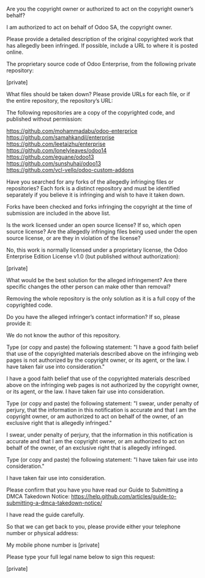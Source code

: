 Are you the copyright owner or authorized to act on the copyright
owner’s behalf?

I am authorized to act on behalf of Odoo SA, the copyright owner.

Please provide a detailed description of the original copyrighted work
that has allegedly been infringed. If possible, include a URL to where
it is posted online.

The proprietary source code of Odoo Enterprise, from the following
private repository:

[private]

What files should be taken down? Please provide URLs for each file, or
if the entire repository, the repository’s URL:

The following repositories are a copy of the copyrighted code, and published
without permission:

https://github.com/mohammadabu/odoo-enterprice  
https://github.com/samahkandil/enterprise  
https://github.com/leetaizhu/enterprise  
https://github.com/lonelyleaves/odoo14  
https://github.com/eguane/odoo13  
https://github.com/sunshuhai/odoo13  
https://github.com/vcl-vello/odoo-custom-addons

Have you searched for any forks of the allegedly infringing files or
repositories? Each fork is a distinct repository and must be identified
separately if you believe it is infringing and wish to have it taken down.

Forks have been checked and forks infringing the copyright at the time of
submission are included in the above list.

Is the work licensed under an open source license? If so, which open
source license? Are the allegedly infringing files being used under the
open source license, or are they in violation of the license?

No, this work is normally licensed under a proprietary license, the Odoo
Enterprise Edition License v1.0 (but published without authorization):

[private]

What would be the best solution for the alleged infringement? Are
there specific changes the other person can make other than removal?

Removing the whole repository is the only solution as it is a full copy of
the copyrighted code.

Do you have the alleged infringer’s contact information? If so, please
provide it:

We do not know the author of this repository.

Type (or copy and paste) the following statement: "I have a good faith
belief that use of the copyrighted materials described above on the
infringing web pages is not authorized by the copyright owner, or its
agent, or the law. I have taken fair use into consideration."

I have a good faith belief that use of the copyrighted materials
described above on the infringing web pages is not authorized by the
copyright owner, or its agent, or the law. I have taken fair use into
consideration.

Type (or copy and paste) the following statement: "I swear, under
penalty of perjury, that the information in this notification is
accurate and that I am the copyright owner, or am authorized to act on
behalf of the owner, of an exclusive right that is allegedly infringed."

I swear, under penalty of perjury, that the information in this
notification is accurate and that I am the copyright owner, or am
authorized to act on behalf of the owner, of an exclusive right that is
allegedly infringed.

Type (or copy and paste) the following statement: "I have taken fair use
into consideration."

I have taken fair use into consideration.

Please confirm that you have you have read our Guide to Submitting a
DMCA Takedown Notice:
https://help.github.com/articles/guide-to-submitting-a-dmca-takedown-notice/

I have read the guide carefully.

So that we can get back to you, please provide either your telephone
number or physical address:

My mobile phone number is [private]

Please type your full legal name below to sign this request:

[private]
